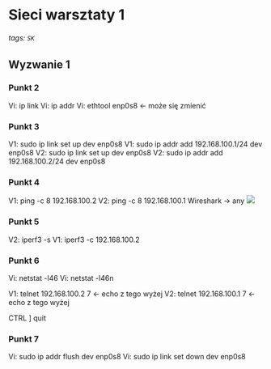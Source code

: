 # Sieci warsztaty 1

###### tags: `SK`

## Wyzwanie 1

### Punkt 2
Vi: ip link
Vi: ip addr
Vi: ethtool enp0s8 <- może się zmienić

### Punkt 3
V1: sudo ip link set up dev enp0s8
V1: sudo ip addr add 192.168.100.1/24 dev enp0s8
V2: sudo ip link set up dev enp0s8
V2: sudo ip addr add 192.168.100.2/24 dev enp0s8

### Punkt 4
V1: ping -c 8 192.168.100.2
V2: ping -c 8 192.168.100.1
Wireshark -> any
![](https://i.imgur.com/BkPZEyl.png)

### Punkt 5
V2: iperf3 -s
V1: iperf3 -c 192.168.100.2

### Punkt 6
Vi: netstat -l46
Vi: netstat -l46n

V1: telnet 192.168.100.2 7 <- echo z tego wyżej
V2: telnet 192.168.100.1 7 <- echo z tego wyżej

CTRL ]
quit

### Punkt 7
Vi: sudo ip addr flush dev enp0s8
Vi: sudo ip link set down dev enp0s8
